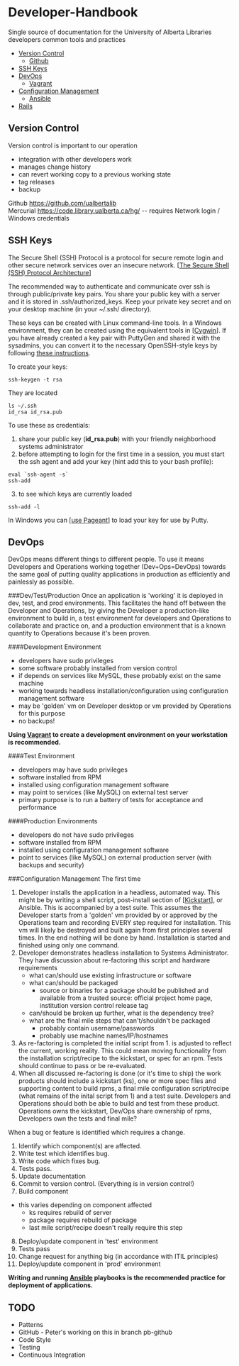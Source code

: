 Developer-Handbook
==================

Single source of documentation for the University of Alberta Libraries developers common tools and practices

* [Version Control](#version-control)
  * [Github](Github/README.md)  
* [SSH Keys](#ssh-keys)
* [DevOps](#devops)
  * [Vagrant](Vagrant/README.md)
* [Configuration Management](#configuration-management)
  * [Ansible](Ansible/README.md)
* [Rails](Rails/README.md)

Version Control
---------------
Version control is important to our operation
 * integration with other developers work
 * manages change history
 * can revert working copy to a previous working state
 * tag releases
 * backup

Github https://github.com/ualbertalib  
Mercurial https://code.library.ualberta.ca/hg/ -- requires Network login / Windows credentials

SSH Keys
--------
The Secure Shell (SSH) Protocol is a protocol for secure remote login and other secure network services over an insecure network. [[The Secure Shell (SSH) Protocol Architecture](http://www.ietf.org/rfc/rfc4251.txt)]

The recommended way to authenticate and communicate over ssh is through public/private key pairs. You share your public key with a server and it is stored in .ssh/authorized_keys.  Keep your private key secret and on your desktop machine (in your ~/.ssh/ directory).

These keys can be created with Linux command-line tools. In a Windows environment, they can be created using the equivalent tools in [[Cygwin](https://www.cygwin.com/)].  If you have already created a key pair with PuttyGen and shared it with the sysadmins, you can convert it to the necessary OpenSSH-style keys by following [these instructions](http://stackoverflow.com/questions/2224066/how-to-convert-ssh-keypairs-generated-using-puttygenwindows-into-key-pairs-use#answer-2224204).

To create your keys: 

```ssh-keygen -t rsa ```

They are located 

```
ls ~/.ssh
id_rsa id_rsa.pub
```

To use these as credentials:

1. share your public key (**id_rsa.pub**) with your friendly neighborhood systems administrator
2. before attempting to login for the first time in a session, you must start the ssh agent and add your key (hint add this to your bash profile):
 
  ```
  eval `ssh-agent -s`
  ssh-add
  ``` 

3. to see which keys are currently loaded 

  ```
  ssh-add -l
  ```

In Windows you can [[use Pageant](http://the.earth.li/~sgtatham/putty/0.60/htmldoc/Chapter9.html#pageant)] to load your key for use by Putty.

DevOps
------
DevOps means different things to different people.  To use it means Developers and Operations working together (Dev+Ops=DevOps) towards the same goal of putting quality applications in production as efficiently and painlessly as possible.

###Dev/Test/Production
Once an application is 'working' it is deployed in dev, test, and prod environments. This facilitates the hand off between the Developer and Operations, by giving the Developer a production-like environment to build in, a test environment for developers and Operations to collaborate and practice on, and a production environment that is a known quantity to Operations because it's been proven.

####Development Environment
 * developers have sudo privileges
 * some software probably installed from version control
 * if depends on services like MySQL, these probably exist on the same machine
 * working towards headless installation/configuration using configuration management software
 * may be 'golden' vm on Developer desktop or vm provided by Operations for this purpose
 * no backups!

**Using [Vagrant](Vagrant/README.md) to create a development environment on your workstation is recommended.**

####Test Environment
 * developers may have sudo privileges
 * software installed from RPM
 * installed using configuration management software
 * may point to services (like MySQL) on external test server
 * primary purpose is to run a battery of tests for acceptance and performance

####Production Environments
 * developers do not have sudo privileges
 * software installed from RPM
 * installed using configuration management software
 * point to services (like MySQL) on external production server (with backups and security)

###Configuration Management
The first time

1. Developer installs the application in a headless, automated way. This might be by writing a shell script, post-install section of [[Kickstart](http://www.centos.org/docs/5/html/Installation_Guide-en-US/ch-kickstart2.html)], or Ansible.  This is accompanied by a test suite.  This assumes the Developer starts from a 'golden' vm provided by or approved by the Operations team and recording EVERY step required for installation. This vm will likely be destroyed and built again from first principles several times.  In the end nothing will be done by hand. Installation is started and finished using only one command.
2. Developer demonstrates headless installation to Systems Administrator.  They have discussion about re-factoring this script and hardware requirements
   * what can/should use existing infrastructure or software
   * what can/should be packaged
     * source or binaries for a package should be published and available from a trusted source: official project home page, institution version control release tag
   * can/should be broken up further, what is the dependency tree?
   * what are the final mile steps that can't/shouldn't be packaged
     * probably contain username/passwords
     * probably use machine names/IP/hostnames
3. As re-factoring is completed the initial script from 1. is adjusted to reflect the current, working reality.  This could mean moving functionality from the installation script/recipe to the kickstart, or spec for an rpm.  Tests should continue to pass or be re-evaluated. 
4. When all discussed re-factoring is done (or it's time to ship) the work products should include a kickstart (ks), one or more spec files and supporting content to build rpms, a final mile configuration script/recipe (what remains of the inital script from 1) and a test suite. Developers and Operations should both be able to build and test from these product.  Operations owns the kickstart, Dev/Ops share ownership of rpms, Developers own the tests and final mile?

When a bug or feature is identified which requires a change.

1. Identify which component(s) are affected.
2. Write test which identifies bug.
3. Write code which fixes bug.
4. Tests pass.
5. Update documentation
6. Commit to version control. (Everything is in version control!)
7. Build component 
  * this varies depending on component affected
    * ks requires rebuild of server
    * package requires rebuild of package
    * last mile script/recipe doesn't really require this step
8. Deploy/update component in 'test' environment
9. Tests pass
10. Change request for anything big (in accordance with ITIL principles)
11. Deploy/update component in 'prod' environment

**Writing and running [Ansible](Ansible/README.md) playbooks is the recommended practice for deployment of applications.**

TODO
----
* Patterns
* GitHub - Peter's working on this in branch pb-github
* Code Style
* Testing
* Continuous Integration
